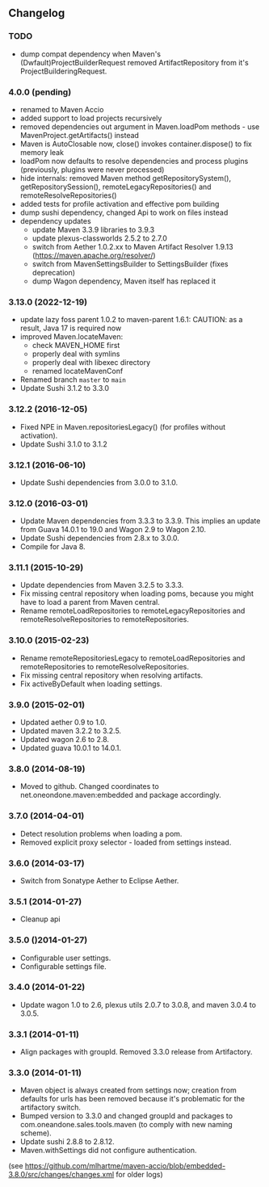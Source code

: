 ## Changelog

### TODO

* dump compat dependency when Maven's (Dwfault)ProjectBuilderRequest removed ArtifactRepository from it's ProjectBuilderingRequest.


### 4.0.0 (pending)

* renamed to Maven Accio
* added support to load projects recursively
* removed dependencies out argument in Maven.loadPom methods - use MavenProject.getArtifacts() instead
* Maven is AutoClosable now, close() invokes container.dispose() to fix memory leak
* loadPom now defaults to resolve dependencies and process plugins (previously, plugins were never processed)
* hide internals: removed Maven method getRepositorySystem(), getRepositorySession(), remoteLegacyRepositories() and remoteResolveRepositories()
* added tests for profile activation and effective pom building
* dump sushi dependency, changed Api to work on files instead
* dependency updates
  * update Maven 3.3.9 libraries to 3.9.3
  * update plexus-classworlds 2.5.2 to 2.7.0
  * switch from Aether 1.0.2.xx to Maven Artifact Resolver 1.9.13 (https://maven.apache.org/resolver/)
  * switch from MavenSettingsBuilder to SettingsBuilder (fixes deprecation)
  * dump Wagon dependency, Maven itself has replaced it


### 3.13.0 (2022-12-19)

* update lazy foss parent 1.0.2 to maven-parent 1.6.1: CAUTION: as a result, Java 17 is required now
* improved Maven.locateMaven:
  * check MAVEN_HOME first
  * properly deal with symlins
  * properly deal with libexec directory
  * renamed locateMavenConf
* Renamed branch `master` to `main`
* Update Sushi 3.1.2 to 3.3.0


### 3.12.2 (2016-12-05)

* Fixed NPE in Maven.repositoriesLegacy() (for profiles without activation).
* Update Sushi 3.1.0 to 3.1.2


### 3.12.1 (2016-06-10)

* Update Sushi dependencies from 3.0.0 to 3.1.0.


### 3.12.0 (2016-03-01)

* Update Maven dependencies from 3.3.3 to 3.3.9. This implies an update from Guava 14.0.1 to 19.0 and Wagon 2.9 to Wagon 2.10.
* Update Sushi dependencies from 2.8.x to 3.0.0.
* Compile for Java 8.


### 3.11.1 (2015-10-29)

* Update dependencies from Maven 3.2.5 to 3.3.3.
* Fix missing central repository when loading poms, because you might have to load a parent from Maven central.
* Rename remoteLoadRepositories to remoteLegacyRepositories and remoteResolveRepositories to remoteRepositories.


### 3.10.0 (2015-02-23)

* Rename remoteRepositoriesLegacy to remoteLoadRepositories and remoteRepositories to remoteResolveRepositories.
* Fix missing central repository when resolving artifacts.
* Fix activeByDefault when loading settings.


### 3.9.0 (2015-02-01)

* Updated aether 0.9 to 1.0.
* Updated maven 3.2.2 to 3.2.5.
* Updated wagon 2.6 to 2.8.
* Updated guava 10.0.1 to 14.0.1.


### 3.8.0 (2014-08-19)

* Moved to github. Changed coordinates to net.oneondone.maven:embedded and package accordingly.



### 3.7.0 (2014-04-01)

* Detect resolution problems when loading a pom.
* Removed explicit proxy selector - loaded from settings instead.


### 3.6.0 (2014-03-17)

* Switch from Sonatype Aether to Eclipse Aether.


### 3.5.1 (2014-01-27)

* Cleanup api


### 3.5.0 ()2014-01-27)

* Configurable user settings.
* Configurable settings file.


### 3.4.0 (2014-01-22)

* Update wagon 1.0 to 2.6, plexus utils 2.0.7 to 3.0.8, and maven 3.0.4 to 3.0.5.


### 3.3.1 (2014-01-11)

* Align packages with groupId. Removed 3.3.0 release from Artifactory.



### 3.3.0 (2014-01-11)

* Maven object is always created from settings now; creation from defaults for urls has been removed because it's problematic for the artifactory switch.
* Bumped version to 3.3.0 and changed groupId and packages to com.oneandone.sales.tools.maven (to comply with new naming scheme).
* Update sushi 2.8.8 to 2.8.12.
* Maven.withSettings did not configure authentication.



(see https://github.com/mlhartme/maven-accio/blob/embedded-3.8.0/src/changes/changes.xml for older logs)
